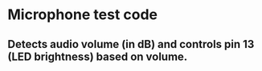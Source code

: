 # Microphone test code


<h2> Detects audio volume (in dB) and controls pin 13 (LED brightness) based on volume.</h2>



